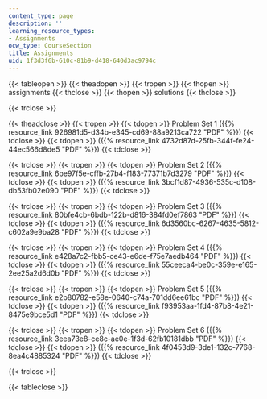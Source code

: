 ```yaml
---
content_type: page
description: ''
learning_resource_types:
- Assignments
ocw_type: CourseSection
title: Assignments
uid: 1f3d3f6b-610c-81b9-d418-640d3ac9794c
---
```


{{< tableopen >}}
{{< theadopen >}}
{{< tropen >}}
{{< thopen >}}
assignments
{{< thclose >}}
{{< thopen >}}
solutions
{{< thclose >}}

{{< trclose >}}

{{< theadclose >}}
{{< tropen >}}
{{< tdopen >}}
Problem Set 1 ({{% resource_link 926981d5-d34b-e345-cd69-88a9213ca722 "PDF" %}})
{{< tdclose >}}
{{< tdopen >}}
({{% resource_link 4732d87d-25fb-344f-fe24-44ec566d8de5 "PDF" %}})
{{< tdclose >}}

{{< trclose >}}
{{< tropen >}}
{{< tdopen >}}
Problem Set 2 ({{% resource_link 6be97f5e-cffb-27b4-f183-77371b7d3279 "PDF" %}})
{{< tdclose >}}
{{< tdopen >}}
({{% resource_link 3bcf1d87-4936-535c-d108-db53fb02e090 "PDF" %}})
{{< tdclose >}}

{{< trclose >}}
{{< tropen >}}
{{< tdopen >}}
Problem Set 3 ({{% resource_link 80bfe4cb-6bdb-122b-d816-384fd0ef7863 "PDF" %}})
{{< tdclose >}}
{{< tdopen >}}
({{% resource_link 6d3560bc-6267-4635-5812-c602a9e9ba28 "PDF" %}})
{{< tdclose >}}

{{< trclose >}}
{{< tropen >}}
{{< tdopen >}}
Problem Set 4 ({{% resource_link e428a7c2-fbb5-ce43-e6de-f75e7aedb464 "PDF" %}})
{{< tdclose >}}
{{< tdopen >}}
({{% resource_link 55ceeca4-be0c-359e-e165-2ee25a2d6d0b "PDF" %}})
{{< tdclose >}}

{{< trclose >}}
{{< tropen >}}
{{< tdopen >}}
Problem Set 5 ({{% resource_link e2b80782-e58e-0640-c74a-701dd6ee61bc "PDF" %}})
{{< tdclose >}}
{{< tdopen >}}
({{% resource_link f93953aa-1fd4-87b8-4e21-8475e9bce5d1 "PDF" %}})
{{< tdclose >}}

{{< trclose >}}
{{< tropen >}}
{{< tdopen >}}
Problem Set 6 ({{% resource_link 3eea73e8-ce8c-ae0e-1f3d-62fb10181dbb "PDF" %}})
{{< tdclose >}}
{{< tdopen >}}
({{% resource_link 4f0453d9-3de1-132c-7768-8ea4c4885324 "PDF" %}})
{{< tdclose >}}

{{< trclose >}}

{{< tableclose >}}
